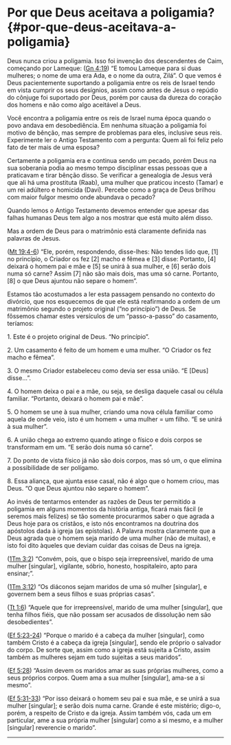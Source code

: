 # Por que Deus aceitava a poligamia? {#por-que-deus-aceitava-a-poligamia}

Deus nunca criou a poligamia. Isso foi invenção dos descendentes de Caim, começando por Lameque: ([Gn 4:19](http://bibliaonline.com.br/acf/gn/4/19)) “E tomou Lameque para si duas mulheres; o nome de uma era Ada, e o nome da outra, Zilá”. O que vemos é Deus pacientemente suportando a poligamia entre os reis de Israel tendo em vista cumprir os seus desígnios, assim como antes de Jesus o repúdio do cônjuge foi suportado por Deus, porém por causa da dureza do coração dos homens e não como algo aceitável a Deus.

Você encontra a poligamia entre os reis de Israel numa época quando o povo andava em desobediência. Em nenhuma situação a poligamia foi motivo de bênção, mas sempre de problemas para eles, inclusive seus reis. Experimente ler o Antigo Testamento com a pergunta: Quem ali foi feliz pelo fato de ter mais de uma esposa?

Certamente a poligamia era e continua sendo um pecado, porém Deus na sua soberania podia ao mesmo tempo disciplinar essas pessoas que a praticavam e tirar bênção disso. Se verificar a genealogia de Jesus verá que ali há uma prostituta (Raab), uma mulher que praticou incesto (Tamar) e um rei adúltero e homicida (Davi). Percebe como a graça de Deus brilhou com maior fulgor mesmo onde abundava o pecado?

Quando lemos o Antigo Testamento devemos entender que apesar das falhas humanas Deus tem algo a nos mostrar que está muito além disso.

Mas a ordem de Deus para o matrimônio está claramente definida nas palavras de Jesus.

([Mt 19:4-6](http://bibliaonline.com.br/acf/mt/19/4-6)) “Ele, porém, respondendo, disse-lhes: Não tendes lido que, [1] no princípio, o Criador os fez [2] macho e fêmea e [3] disse: Portanto, [4] deixará o homem pai e mãe e [5] se unirá à sua mulher, e [6] serão dois numa só carne? Assim [7] não são mais dois, mas uma só carne. Portanto, [8] o que Deus ajuntou não separe o homem”.

Estamos tão acostumados a ler esta passagem pensando no contexto do divórcio, que nos esquecemos de que ele está reafirmando a ordem de um matrimônio segundo o projeto original (“no princípio”) de Deus. Se fôssemos chamar estes versículos de um “passo-a-passo” do casamento, teríamos:

​1\. Este é o projeto original de Deus. “No princípio”.

​2\. Um casamento é feito de um homem e uma mulher. “O Criador os fez macho e fêmea”.

​3\. O mesmo Criador estabeleceu como devia ser essa união. “E [Deus] disse...”.

​4\. O homem deixa o pai e a mãe, ou seja, se desliga daquele casal ou célula familiar. “Portanto, deixará o homem pai e mãe”.

​5\. O homem se une à sua mulher, criando uma nova célula familiar como aquela de onde veio, isto é um homem + uma mulher = um filho. “E se unirá à sua mulher”.

​6\. A união chega ao extremo quando atinge o físico e dois corpos se transformam em um. “E serão dois numa só carne”.

​7\. Do ponto de vista físico já não são dois corpos, mas só um, o que elimina a possibilidade de ser polígamo.

​8\. Essa aliança, que ajunta esse casal, não é algo que o homem criou, mas Deus. “O que Deus ajuntou não separe o homem”.

Ao invés de tentarmos entender as razões de Deus ter permitido a poligamia em alguns momentos da história antiga, ficará mais fácil (e seremos mais felizes) se tão somente procurarmos saber o que agrada a Deus hoje para os cristãos, e isto nós encontramos na doutrina dos apóstolos dada à igreja (as epístolas). A Palavra mostra claramente que a Deus agrada que o homem seja marido de uma mulher (não de muitas), e isto foi dito àqueles que deviam cuidar das coisas de Deus na igreja.

([1Tm 3:2](http://bibliaonline.com.br/acf/1tm/3/2)) “Convém, pois, que o bispo seja irrepreensível, marido de uma mulher [singular], vigilante, sóbrio, honesto, hospitaleiro, apto para ensinar;”.

([1Tm 3:12](http://bibliaonline.com.br/acf/1tm/3/12)) “Os diáconos sejam maridos de uma só mulher [singular], e governem bem a seus filhos e suas próprias casas”.

([Tt 1:6](http://bibliaonline.com.br/acf/tt/1/6)) “Aquele que for irrepreensível, marido de uma mulher [singular], que tenha filhos fiéis, que não possam ser acusados de dissolução nem são desobedientes”.

([Ef 5:23-24](http://bibliaonline.com.br/acf/ef/5/23-24)) “Porque o marido é a cabeça da mulher [singular], como também Cristo é a cabeça da igreja [singular], sendo ele próprio o salvador do corpo. De sorte que, assim como a igreja está sujeita a Cristo, assim também as mulheres sejam em tudo sujeitas a seus maridos”.

([Ef 5:28](http://bibliaonline.com.br/acf/ef/5/28)) “Assim devem os maridos amar as suas próprias mulheres, como a seus próprios corpos. Quem ama a sua mulher [singular], ama-se a si mesmo”.

([Ef 5:31-33](http://bibliaonline.com.br/acf/ef/5/31-33)) “Por isso deixará o homem seu pai e sua mãe, e se unirá a sua mulher [singular]; e serão dois numa carne. Grande é este mistério; digo-o, porém, a respeito de Cristo e da igreja. Assim também vós, cada um em particular, ame a sua própria mulher [singular] como a si mesmo, e a mulher [singular] reverencie o marido”.

*****
